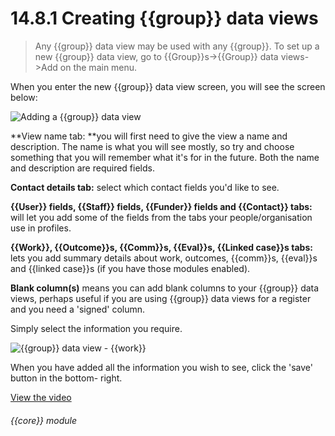 # 14.8.1    Creating {{group}} data views

> Any {{group}} data view may be used with any {{group}}. To set up a new {{group}} data view, go to {{Group}}s->{{Group}} data views->Add on the main menu. 

When you enter the new {{group}} data view screen, you will see the screen below:

![Adding a {{group}} data view]({{imgpath}}111a.png)

**View name tab: **you will first need to give the view a name and description. The name is what you will see mostly, so try and choose something that you will remember what it's for in the future. Both the name and description are required fields.

**Contact details tab:** select which contact fields you'd like to see.

**{{User}} fields, {{Staff}} fields, {{Funder}} fields and {{Contact}} tabs:** will let you add some of the fields from the tabs your people/organisation use in profiles. 

**{{Work}}, {{Outcome}}s, {{Comm}}s, {{Eval}}s, {{Linked case}}s tabs:** lets you add summary details about work, outcomes, {{comm}}s, {{eval}}s and {{linked case}}s (if you have those modules enabled).

**Blank column(s)** means you can add blank columns to your {{group}} data views, perhaps useful if you are using {{group}} data views for a register and you need a 'signed' column.

Simply select the information you require.

![{{group}} data view - {{work}}]({{imgpath}}111b.png)

When you have added all the information you wish to see, click the 'save' button in the bottom- right. 

[View the video](/help/video/id/21)
###### {{core}} module

